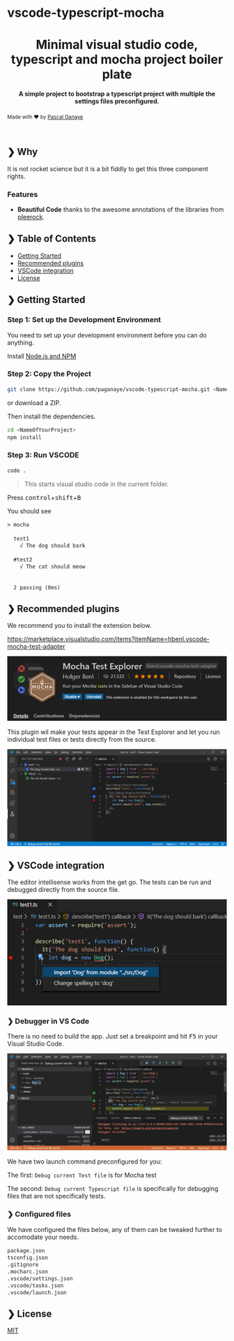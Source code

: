 # vscode-typescript-mocha

<h1 align="center">Minimal visual studio code, typescript and mocha project boiler plate</h1>

<p align="center">  
  <b>A simple project to bootstrap a typescript project with multiple the settings files preconfigured.</b></br>

  
  <sub>Made with ❤️ by <a href="https://github.com/paganaye">Pascal Ganaye</a></sub>
</p>

<br />

## ❯ Why

It is not rocket science but it is a bit fiddly to get this three component rights.

### Features

- **Beautiful Code** thanks to the awesome annotations of the libraries from [pleerock](https://github.com/pleerock).


## ❯ Table of Contents

- [Getting Started](#-getting-started)
- [Recommended plugins](#-recommended-plugins)
- [VSCode integration](#-vscode-integration)
- [License](#-license)


## ❯ Getting Started

### Step 1: Set up the Development Environment

You need to set up your development environment before you can do anything.

Install [Node.js and NPM](https://nodejs.org/en/download/)


### Step 2: Copy the Project

```bash
git clone https://github.com/paganaye/vscode-typescript-mocha.git <NameOfYourProject>
```
or download a ZIP. 

Then install the dependencies.

```bash
cd <NameOfYourProject>
npm install
```

### Step 3: Run VSCODE

```bash
code .
```

> This starts visual studio code in the current folder.

Press <kbd>control</kbd>+<kbd>shift</kbd>+<kbd>B</kbd>

You should see

```
> mocha

  test1
    √ The dog should bark

  #test2
    √ The cat should meow


  2 passing (8ms)
```
## ❯ Recommended plugins

We recommend you to install the extension below.  

https://marketplace.visualstudio.com/items?itemName=hbenl.vscode-mocha-test-adapter


![mocha test explorer plugin](documentation/mocha-test-explorer.png)

This plugin wil make your tests appear in the Test Explorer and let you run individual test files or tests directly from the source.

![test explorer](documentation/running-from-test-explorer.png)


## ❯ VSCode integration

The editor intellisense works from the get go.
The tests can be run and debugged directly from the source file.

![intellisense in the source editor](documentation/typescript-intellisense.png)


### ❯ Debugger in VS Code

There is no need to build the app.
Just set a breakpoint and hit <kbd>F5</kbd> in your Visual Studio Code.


![debugging a test](documentation/debugging-a-test.png)

We have two launch command preconfigured for you:

The first: `Debug current Test file` is for Mocha test 

The second: `Debug current Typescript file` is specifically for debugging files that are not specifically tests. 

### ❯ Configured files

We have configured the files below, any of them can be tweaked further to accomodate your needs.


    package.json
    tsconfig.json
    .gitignore
    .mocharc.json
    .vscode/settings.json
    .vscode/tasks.json
    .vscode/launch.json
    
## ❯ License

[MIT](/LICENSE)


